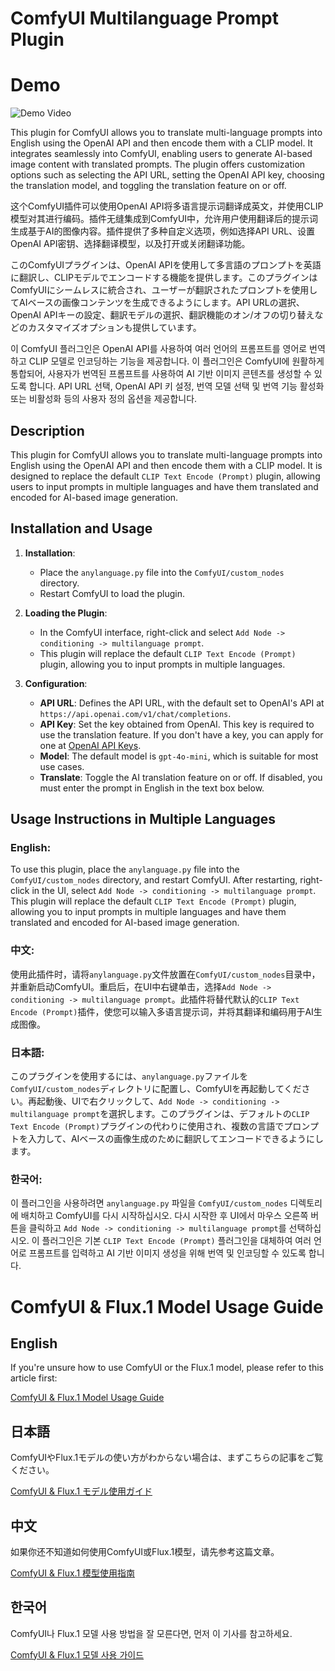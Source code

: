 # ComfyUI Multilanguage Prompt Plugin

# Demo

![Demo Video](https://raw.githubusercontent.com/ArataAI/anylanguage/master/demo.gif)

This plugin for ComfyUI allows you to translate multi-language prompts into English using the OpenAI API and then encode them with a CLIP model. It integrates seamlessly into ComfyUI, enabling users to generate AI-based image content with translated prompts. The plugin offers customization options such as selecting the API URL, setting the OpenAI API key, choosing the translation model, and toggling the translation feature on or off.

这个ComfyUI插件可以使用OpenAI API将多语言提示词翻译成英文，并使用CLIP模型对其进行编码。插件无缝集成到ComfyUI中，允许用户使用翻译后的提示词生成基于AI的图像内容。插件提供了多种自定义选项，例如选择API URL、设置OpenAI API密钥、选择翻译模型，以及打开或关闭翻译功能。

このComfyUIプラグインは、OpenAI APIを使用して多言語のプロンプトを英語に翻訳し、CLIPモデルでエンコードする機能を提供します。このプラグインはComfyUIにシームレスに統合され、ユーザーが翻訳されたプロンプトを使用してAIベースの画像コンテンツを生成できるようにします。API URLの選択、OpenAI APIキーの設定、翻訳モデルの選択、翻訳機能のオン/オフの切り替えなどのカスタマイズオプションも提供しています。

이 ComfyUI 플러그인은 OpenAI API를 사용하여 여러 언어의 프롬프트를 영어로 번역하고 CLIP 모델로 인코딩하는 기능을 제공합니다. 이 플러그인은 ComfyUI에 원활하게 통합되어, 사용자가 번역된 프롬프트를 사용하여 AI 기반 이미지 콘텐츠를 생성할 수 있도록 합니다. API URL 선택, OpenAI API 키 설정, 번역 모델 선택 및 번역 기능 활성화 또는 비활성화 등의 사용자 정의 옵션을 제공합니다.

## Description

This plugin for ComfyUI allows you to translate multi-language prompts into English using the OpenAI API and then encode them with a CLIP model. It is designed to replace the default `CLIP Text Encode (Prompt)` plugin, allowing users to input prompts in multiple languages and have them translated and encoded for AI-based image generation.

## Installation and Usage

1. **Installation**:
   - Place the `anylanguage.py` file into the `ComfyUI/custom_nodes` directory.
   - Restart ComfyUI to load the plugin.

2. **Loading the Plugin**:
   - In the ComfyUI interface, right-click and select `Add Node -> conditioning -> multilanguage prompt`.
   - This plugin will replace the default `CLIP Text Encode (Prompt)` plugin, allowing you to input prompts in multiple languages.

3. **Configuration**:
   - **API URL**: Defines the API URL, with the default set to OpenAI's API at `https://api.openai.com/v1/chat/completions`.
   - **API Key**: Set the key obtained from OpenAI. This key is required to use the translation feature. If you don't have a key, you can apply for one at [OpenAI API Keys](https://platform.openai.com/api-keys).
   - **Model**: The default model is `gpt-4o-mini`, which is suitable for most use cases.
   - **Translate**: Toggle the AI translation feature on or off. If disabled, you must enter the prompt in English in the text box below.

## Usage Instructions in Multiple Languages

### English:
To use this plugin, place the `anylanguage.py` file into the `ComfyUI/custom_nodes` directory, and restart ComfyUI. After restarting, right-click in the UI, select `Add Node -> conditioning -> multilanguage prompt`. This plugin will replace the default `CLIP Text Encode (Prompt)` plugin, allowing you to input prompts in multiple languages and have them translated and encoded for AI-based image generation.

### 中文:
使用此插件时，请将`anylanguage.py`文件放置在`ComfyUI/custom_nodes`目录中，并重新启动ComfyUI。重启后，在UI中右键单击，选择`Add Node -> conditioning -> multilanguage prompt`。此插件将替代默认的`CLIP Text Encode (Prompt)`插件，使您可以输入多语言提示词，并将其翻译和编码用于AI生成图像。

### 日本語:
このプラグインを使用するには、`anylanguage.py`ファイルを`ComfyUI/custom_nodes`ディレクトリに配置し、ComfyUIを再起動してください。再起動後、UIで右クリックして、`Add Node -> conditioning -> multilanguage prompt`を選択します。このプラグインは、デフォルトの`CLIP Text Encode (Prompt)`プラグインの代わりに使用され、複数の言語でプロンプトを入力して、AIベースの画像生成のために翻訳してエンコードできるようにします。

### 한국어:
이 플러그인을 사용하려면 `anylanguage.py` 파일을 `ComfyUI/custom_nodes` 디렉토리에 배치하고 ComfyUI를 다시 시작하십시오. 다시 시작한 후 UI에서 마우스 오른쪽 버튼을 클릭하고 `Add Node -> conditioning -> multilanguage prompt`를 선택하십시오. 이 플러그인은 기본 `CLIP Text Encode (Prompt)` 플러그인을 대체하여 여러 언어로 프롬프트를 입력하고 AI 기반 이미지 생성을 위해 번역 및 인코딩할 수 있도록 합니다.


# ComfyUI & Flux.1 Model Usage Guide

## English
If you're unsure how to use ComfyUI or the Flux.1 model, please refer to this article first:

[ComfyUI & Flux.1 Model Usage Guide](https://github.com/ArataAI/anylanguage/wiki)

## 日本語
ComfyUIやFlux.1モデルの使い方がわからない場合は、まずこちらの記事をご覧ください。

[ComfyUI & Flux.1 モデル使用ガイド](https://github.com/ArataAI/anylanguage/wiki)

## 中文
如果你还不知道如何使用ComfyUI或Flux.1模型，请先参考这篇文章。

[ComfyUI & Flux.1 模型使用指南](https://github.com/ArataAI/anylanguage/wiki)

## 한국어
ComfyUI나 Flux.1 모델 사용 방법을 잘 모른다면, 먼저 이 기사를 참고하세요.

[ComfyUI & Flux.1 모델 사용 가이드](https://github.com/ArataAI/anylanguage/wiki)
